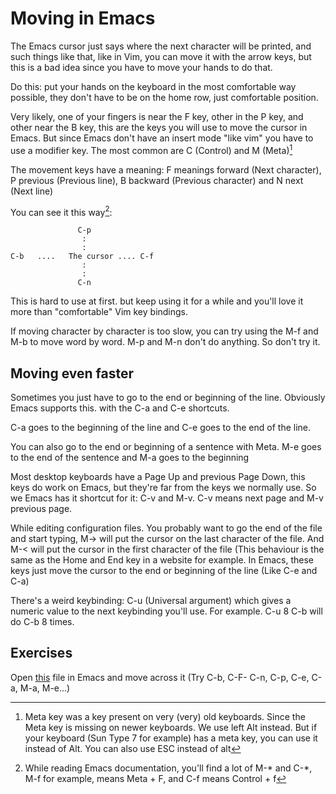 # Moving in Emacs

The Emacs cursor just says where the next character will be printed,
and such things like that, like in Vim, you can move it with the arrow
keys, but this is a bad idea since you have to move your hands to do
that.

Do this: put your hands on the keyboard in the most comfortable way
possible, they don't have to be on the home row, just comfortable
position.

Very likely, one of your fingers is near the F key, other in the P
key, and other near the B key, this are the keys you will use to move
the cursor in Emacs. But since Emacs don't have an insert mode "like
vim" you have to use a modifier key. The most common are C (Control)
and M (Meta)[^1]

The movement keys have a meaning: F meanings forward (Next character),
P previous (Previous line), B backward (Previous character) and N next
(Next line)

You can see it this way[^2]:

~~~
               C-p
				:
				:
C-b   ....   The cursor .... C-f
				:
				:
			   C-n
~~~

This is hard to use at first. but keep using it for a while and you'll
love it more than "comfortable" Vim key bindings.

If moving character by character is too slow, you can try using the
M-f and M-b to move word by word. M-p and M-n don't do anything. So
don't try it.

## Moving even faster

Sometimes you just have to go to the end or beginning of the
line. Obviously Emacs supports this. with the C-a and C-e shortcuts.

C-a goes to the beginning of the line and C-e goes to the end of the
line.

You can also go to the end or beginning of a sentence with Meta. M-e
goes to the end of the sentence and M-a goes to the beginning

Most desktop keyboards have a Page Up and previous Page Down, this
keys do work on Emacs, but they're far from the keys we normally
use. So we Emacs has it shortcut for it: C-v and M-v. C-v means next
page and M-v previous page.

While editing configuration files. You probably want to go the end of
the file and start typing, M-> will put the cursor on the last
character of the file. And M-< will put the cursor in the first
character of the file (This behaviour is the same as the Home and End
key in a website for example. In Emacs, these keys just move the
cursor to the end or beginning of the line (Like C-e and C-a)

There's a weird keybinding: C-u (Universal argument) which gives a
numeric value to the next keybinding you'll use. For example. C-u 8 C-b will do C-b 8 times.

## Exercises

Open [this](https://kill-9.xyz/emacs/introduction/.lorem) file in
Emacs and move across it (Try C-b, C-F- C-n, C-p, C-e, C-a, M-a,
M-e...)

[^1]: Meta key was a key present on very (very) old keyboards. Since
    the Meta key is missing on newer keyboards. We use left Alt
    instead. But if your keyboard (Sun Type 7 for example) has a meta
    key, you can use it instead of Alt. You can also use ESC instead
    of alt

[^2]: While reading Emacs documentation, you'll find a lot of M-* and
    C-*, M-f for example, means Meta + F, and C-f means Control + f
